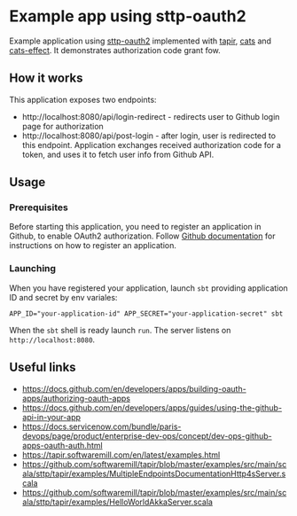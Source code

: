# Example app using sttp-oauth2

Example application using [sttp-oauth2](https://ocadotechnology.github.io/sttp-oauth2/) implemented with [tapir](https://github.com/softwaremill/tapir/), [cats](https://typelevel.org/cats/) and [cats-effect](https://typelevel.org/cats-effect/). It demonstrates authorization code grant fow.


## How it works

This application exposes two endpoints:

 - http://localhost:8080/api/login-redirect - redirects user to Github login page for authorization
 - http://localhost:8080/api/post-login - after login, user is redirected to this endpoint. Application exchanges received authorization code for a token, and uses it to fetch user info from Github API.

## Usage

### Prerequisites

Before starting this application, you need to register an application in Github, to enable OAuth2 authorization. Follow [Github documentation](https://docs.github.com/en/developers/apps/building-oauth-apps/creating-an-oauth-app) for instructions on how to register an application.

### Launching

When you have registered your application, launch `sbt` providing application ID and secret by env variales:

```
APP_ID="your-application-id" APP_SECRET="your-application-secret" sbt
```

When the `sbt` shell is ready launch `run`. The server listens on `http://localhost:8080`.

## Useful links

- https://docs.github.com/en/developers/apps/building-oauth-apps/authorizing-oauth-apps
- https://docs.github.com/en/developers/apps/guides/using-the-github-api-in-your-app
- https://docs.servicenow.com/bundle/paris-devops/page/product/enterprise-dev-ops/concept/dev-ops-github-apps-oauth-auth.html
- https://tapir.softwaremill.com/en/latest/examples.html
- https://github.com/softwaremill/tapir/blob/master/examples/src/main/scala/sttp/tapir/examples/MultipleEndpointsDocumentationHttp4sServer.scala
- https://github.com/softwaremill/tapir/blob/master/examples/src/main/scala/sttp/tapir/examples/HelloWorldAkkaServer.scala

